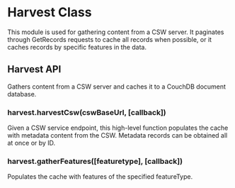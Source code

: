 # Harvest Class

This module is used for gathering content from a CSW server.  It paginates through GetRecords requests to cache all records when possible, or it caches records by specific features in the data.

## Harvest API

Gathers content from a CSW server and caches it to a CouchDB document database.

### harvest.harvestCsw(cswBaseUrl, [callback])

Given a CSW service endpoint, this high-level function populates the cache with metadata content from the CSW.  Metadata records can be obtained all at once or by ID.

### harvest.gatherFeatures([featuretype], [callback])

Populates the cache with features of the specified featureType.